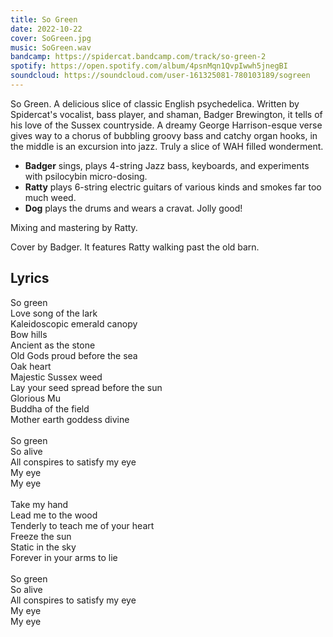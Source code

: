 ```yaml
---
title: So Green
date: 2022-10-22
cover: SoGreen.jpg
music: SoGreen.wav
bandcamp: https://spidercat.bandcamp.com/track/so-green-2
spotify: https://open.spotify.com/album/4psnMqn1QvpIwwh5jnegBI
soundcloud: https://soundcloud.com/user-161325081-780103189/sogreen
---
```

So Green. A delicious slice of classic English psychedelica. Written by Spidercat's vocalist, bass player, and shaman, Badger Brewington, it tells of his love of the Sussex countryside. A dreamy George Harrison-esque verse gives way to a chorus of bubbling groovy bass and catchy organ hooks, in the middle is an excursion into jazz. Truly a slice of WAH filled wonderment.

* __Badger__ sings, plays 4-string Jazz bass, keyboards, and experiments with psilocybin micro-dosing.
* __Ratty__ plays 6-string electric guitars of various kinds and smokes far too much weed.
* __Dog__ plays the drums and wears a cravat. Jolly good!

Mixing and mastering by Ratty.

Cover by Badger. It features Ratty walking past the old barn.

## Lyrics

So green\
Love song of the lark\
Kaleidoscopic emerald canopy\
Bow hills\
Ancient as the stone\
Old Gods proud before the sea\
Oak heart\
Majestic Sussex weed\
Lay your seed spread before the sun\
Glorious Mu\
Buddha of the field\
Mother earth goddess divine\
\
So green\
So alive\
All conspires to satisfy my eye\
My eye\
My eye\
\
Take my hand\
Lead me to the wood\
Tenderly to teach me of your heart\
Freeze the sun\
Static in the sky\
Forever in your arms to lie\
\
So green\
So alive\
All conspires to satisfy my eye\
My eye\
My eye
